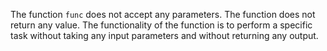 The function `func` does not accept any parameters. The function does not return any value. The functionality of the function is to perform a specific task without taking any input parameters and without returning any output.